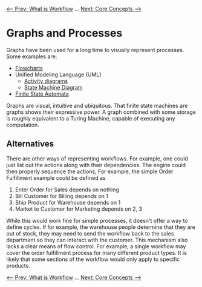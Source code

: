 [<-- Prev: What is Workflow](Workflow.md) ... [Next: Core Concepts  -->](EngineConcepts.md)

# Graphs and Processes #

Graphs have been used for a long time to visually represent processes. Some examples are:

  * [Flowcharts](http://en.wikipedia.org/wiki/Flowcharts)
  * Unified Modeling Language (UML)
    * [Activity diagrams](http://en.wikipedia.org/wiki/Activity_diagram)
    * [State Machine Diagram](http://en.wikipedia.org/wiki/State_diagram#UML_state_diagram)
  * [Finite State Automata](http://en.wikipedia.org/wiki/Finite_state_automata)

Graphs are visual, intuitive and ubiquitous. That finite state machines are graphs shows their expressive power. A graph combined with some storage is roughly equivalent to a Turing Machine, capable of executing any computation.

## Alternatives ##
There are other ways of representing workflows. For example, one could just list out the actions along with their dependencies. The engine could then properly sequence the actions, For example, the simple Order Fulfillment example could be defined as

  1. Enter Order for Sales depends on nothing
  1. Bill Customer for  Billing depends on 1
  1. Ship Product for Warehouse depends on 1
  1. Market to Customer for Marketing depends on 2, 3

While this would work fine for simple processes, it doesn't offer a way to define cycles. If for example, the warehouse people determine that they are out of stock, they may need to send the workflow back to the sales department so they can interact with the customer. This mechanism also lacks a clear means of flow control. For example, a single workflow may cover the order fulfillment process for many different product types. It is likely that some sections of the workflow would only apply to specific products.


[<-- Prev: What is Workflow](Workflow.md) ... [Next: Core Concepts  -->](EngineConcepts.md)